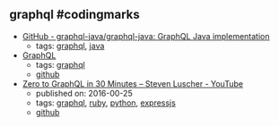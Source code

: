 graphql #codingmarks 
---
* [GitHub - graphql-java/graphql-java: GraphQL Java implementation](https://github.com/graphql-java/graphql-java)
    * tags: [graphql](../tags/graphql.md), [java](../tags/java.md)
* [GraphQL](http://facebook.github.io/graphql/)
    * tags: [graphql](../tags/graphql.md)
    * [github](https://github.com/facebook/graphql)
* [Zero to GraphQL in 30 Minutes – Steven Luscher - YouTube](https://www.youtube.com/watch?v=UBGzsb2UkeY)
    * published on: 2016-00-25
    * tags: [graphql](../tags/graphql.md), [ruby](../tags/ruby.md), [python](../tags/python.md), [expressjs](../tags/expressjs.md)
    * [github](https://github.com/steveluscher/zero-to-graphql)
